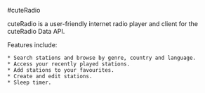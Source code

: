 #cuteRadio

cuteRadio is a user-friendly internet radio player and client for the cuteRadio Data API.

Features include:

    * Search stations and browse by genre, country and language.
    * Access your recently played stations.
    * Add stations to your favourites.
    * Create and edit stations.
    * Sleep timer.
